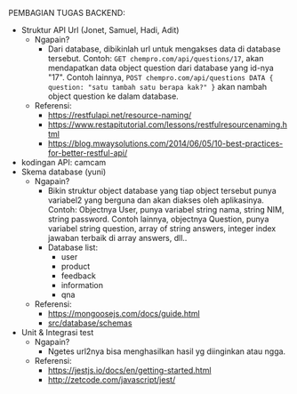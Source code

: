 PEMBAGIAN TUGAS BACKEND:
 - Struktur API Url (Jonet, Samuel, Hadi, Adit)
	 - Ngapain?
		 - Dari database, dibikinlah url untuk mengakses data di database tersebut. Contoh: `GET chempro.com/api/questions/17`, akan mendapatkan data object question dari database yang id-nya "17". Contoh lainnya, `POST chempro.com/api/questions DATA { question: "satu tambah satu berapa kak?" }` akan nambah object question ke dalam database.
	 - Referensi:
		 - https://restfulapi.net/resource-naming/
		 - https://www.restapitutorial.com/lessons/restfulresourcenaming.html
		 - https://blog.mwaysolutions.com/2014/06/05/10-best-practices-for-better-restful-api/
 - kodingan API: camcam
 - Skema database (yuni)
	 - Ngapain?
		 - Bikin struktur object database yang tiap object tersebut punya variabel2 yang berguna dan akan diakses oleh aplikasinya. Contoh: Objectnya User, punya variabel string nama, string NIM, string password. Contoh lainnya, objectnya Question, punya variabel string question, array of string answers, integer index jawaban terbaik di array answers, dll..
		 - Database list:
		 	- user
			- product
			- feedback
			- information
			- qna
	 - Referensi:
		 - https://mongoosejs.com/docs/guide.html
		 - [src/database/schemas](https://github.com/nafkhanzam/chempro_backend/tree/master/src/database/schemas)
 - Unit & Integrasi test
    - Ngapain?
        - Ngetes url2nya bisa menghasilkan hasil yg diinginkan atau ngga.
    - Referensi:
        - https://jestjs.io/docs/en/getting-started.html
        - http://zetcode.com/javascript/jest/
